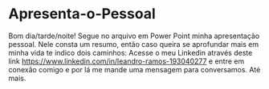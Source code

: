 # Apresenta-o-Pessoal
Bom dia/tarde/noite!
Segue no arquivo em Power Point minha apresentação pessoal. Nele consta um resumo, então caso queira se aprofundar mais em minha vida te indico dois caminhos:
Acesse o meu Linkedin através deste link https://www.linkedin.com/in/leandro-ramos-193040277 e entre em conexão comigo e por lá me mande uma mensagem para conversamos. 
Até mais. 
